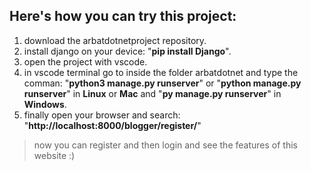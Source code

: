 ## Here's how you can try this project:
1. download the arbatdotnetproject repository.
2. install django on your device: "**pip install Django**".
3. open the project with vscode.
4. in vscode terminal go to inside the folder arbatdotnet and type the comman: "**python3 manage.py runserver**" or "**python manage.py runserver**" in **Linux** or **Mac** and "**py manage.py runserver**" in **Windows**.
5. finally open your browser and search: "**http://localhost:8000/blogger/register/**"
>now you can register and then login and see the features of this website :)
